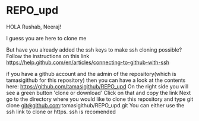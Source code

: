 # REPO_upd

HOLA Rushab, Neeraj!

I guess you are here to clone me

But have you already added the ssh keys to make ssh cloning possible?
Follow the instructions on this link 
https://help.github.com/en/articles/connecting-to-github-with-ssh


if you have a github account and the admin of the repository(which is tamasigithub for this repository)
then you can have a look at the contents here:
https://github.com/tamasigithub/REPO_upd
On the right side you will see a green button 'clone or download'
Click on that and copy the link
Next go to the directory where you would like to clone this repository and type
git clone git@github.com:tamasigithub/REPO_upd.git
You can either use the ssh link to clone or https. ssh is recomended
